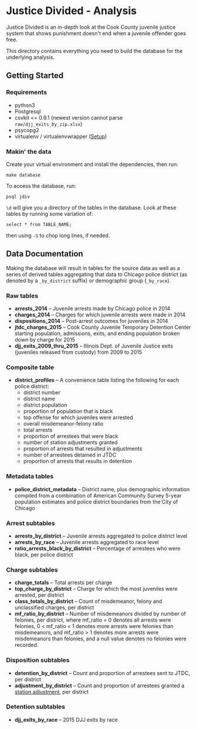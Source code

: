 # Justice Divided - Analysis
Justice Divided is an in-depth look at the Cook County juvenile justice system that shows punishment doesn't end when a juvenile offender goes free.

This directory contains everything you need to build the database for the underlying analysis.

## Getting Started

### Requirements

* python3
* Postgresql
* csvkit <= 0.9.1 (newest version cannot parse `raw/djj_exits_by_zip.xlsx`)
* psycopg2
* virtualenv / virtualenvwrapper ([Setup](http://docs.python-guide.org/en/latest/dev/virtualenvs/))

### Makin' the data

Create your virtual environment and install the dependencies, then run:

`make database`

To access the database, run:

`psql jdiv`

`\d` will give you a directory of the tables in the database. Look at these tables by running some variation of:

`select * from TABLE_NAME;`

then using `-S` to chop long lines, if needed.

## Data Documentation

Making the database will result in tables for the source data as well as a series of derived tables aggregating that data to Chicago police district (as denoted by a `_by_district` suffix) or demographic group (`_by_race`).

### Raw tables
* **arrests_2014** – Juvenile arrests made by Chicago police in 2014
* **charges_2014** – Charges for which juvenile arrests were made in 2014
* **dispositions_2014** – Post-arrest outcomes for juveniles in 2014
* **jtdc_charges_2015** – Cook County Juvenile Temporary Detention Center starting population, admissions, exits, and ending population broken down by charge for 2015
* **djj_exits_2009_thru_2015** – Illinois Dept. of Juvenile Justice exits (juveniles released from custody) from 2009 to 2015

### Composite table
* **district_profiles** – A convenience table listing the following for each police district:
  * district number
  * district name
  * district population
  * proportion of population that is black
  * top offense for which juveniles were arrested
  * overall misdemeanor-felony ratio
  * total arrests
  * proportion of arrestees that were black
  * number of station adjustments granted
  * proportion of arrests that resulted in adjustments
  * number of arrestees detained in JTDC
  * proportion of arrests that results in detention

### Metadata tables
* **police_district_metadata** – District name, plus demographic information compiled from a combination of American Community Survey 5-year population estimates and police district boundaries from the City of Chicago

### Arrest subtables
* **arrests_by_district** – Juvenile arrests aggregated to police district level
* **arrests_by_race** – Juvenile arrests aggregated to race level
* **ratio_arrests_black_by_district** – Percentage of arrestees who were black, per police district

### Charge subtables
* **charge_totals** – Total arrests per charge
* **top_charge_by_district** – Charge for which the most juveniles were arrested, per district
* **class_totals_by_district** – Count of misdemeanor, felony and unclassified charges, per district
* **mf_ratio_by_district** – Number of misdemeanors divided by number of felonies, per district, where mf_ratio = 0 denotes all arrests were felonies, 0 < mf_ratio < 1 denotes more arrests were felonies than misdemeanors, and mf_ratio > 1 denotes more arrests were misdemeanors than felonies, and a null value denotes no felonies were recorded.

### Disposition subtables
* **detention_by_district** – Count and proportion of arrestees sent to JTDC, per district
* **adjustment_by_district** – Count and proportion of arrestees granted a [station adjustment](http://www.ilga.gov/legislation/ilcs/fulltext.asp?DocName=070504050K5-301), per district

### Detention subtables
* **djj_exits_by_race** – 2015 DJJ exits by race